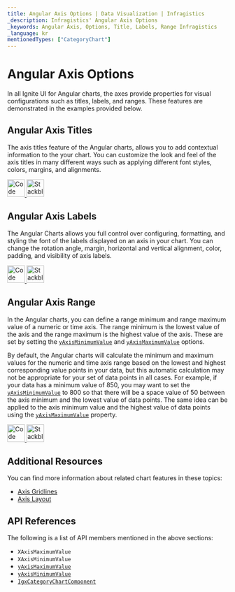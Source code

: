 ```yaml
---
title: Angular Axis Options | Data Visualization | Infragistics
_description: Infragistics' Angular Axis Options
_keywords: Angular Axis, Options, Title, Labels, Range Infragistics
_language: kr
mentionedTypes: ["CategoryChart"]
---
```


# Angular Axis Options

In all Ignite UI for Angular charts, the axes provide properties for visual configurations such as titles, labels, and ranges. These features are demonstrated in the examples provided below.

## Angular Axis Titles

The axis titles feature of the Angular charts, allows you to add contextual information to the your chart. You can customize the look and feel of the axis titles in many different ways such as applying different font styles, colors, margins, and alignments.

<code-view style="height: 450px"
           data-demos-base-url="{environment:dvDemosBaseUrl}"
           iframe-src="{environment:dvDemosBaseUrl}/charts/category-chart-axis-titles"
           alt="Angular Axis Titles Example"
           github-src="charts/category-chart/axis-titles">
</code-view>

<html lang="en" xmlns="http://www.w3.org/1999/xhtml">
    <body>
      <a target="_blank" href="https://codesandbox.io/s/github/IgniteUI/igniteui-angular-examples/tree/master/samples/charts/category-chart/axis-titles?fontsize=14&hidenavigation=1&theme=dark&view=preview&file=/src/app.component.html" rel="noopener noreferrer">
            <img height="40px" style="border-radius: 0rem; max-width: 100%;" alt="Code Sandbox" src="https://static.infragistics.com/xplatform/images/browsers/open-sandbox.png"/>
        </a>
        <a target="_blank" href="https://stackblitz.com/github/IgniteUI/igniteui-angular-examples/tree/master/samples/charts/category-chart/axis-titles?file=src%2Fapp.component.html" rel="noopener noreferrer">
            <img height="40px" style="border-radius: 0rem; max-width: 100%;" alt="Stackblitz" src="https://static.infragistics.com/xplatform/images/browsers/open-stackblitz.png"/>
        </a>
    </body>
</html>

<div class="divider--half"></div>

## Angular Axis Labels

The Angular Charts allows you full control over configuring, formatting, and styling the font of the labels displayed on an axis in your chart. You can change the rotation angle, margin, horizontal and vertical alignment, color, padding, and visibility of axis labels.

<code-view style="height: 450px"
           data-demos-base-url="{environment:dvDemosBaseUrl}"
           iframe-src="{environment:dvDemosBaseUrl}/charts/category-chart-axis-labels"
           alt="Angular Axis Labels Example"
           github-src="charts/category-chart/axis-labels">
</code-view>

<html lang="en" xmlns="http://www.w3.org/1999/xhtml">
    <body>
      <a target="_blank" href="https://codesandbox.io/s/github/IgniteUI/igniteui-angular-examples/tree/master/samples/charts/category-chart/axis-labels?fontsize=14&hidenavigation=1&theme=dark&view=preview&file=/src/app.component.html" rel="noopener noreferrer">
            <img height="40px" style="border-radius: 0rem; max-width: 100%;" alt="Code Sandbox" src="https://static.infragistics.com/xplatform/images/browsers/open-sandbox.png"/>
        </a>
        <a target="_blank" href="https://stackblitz.com/github/IgniteUI/igniteui-angular-examples/tree/master/samples/charts/category-chart/axis-labels?file=src%2Fapp.component.html" rel="noopener noreferrer">
            <img height="40px" style="border-radius: 0rem; max-width: 100%;" alt="Stackblitz" src="https://static.infragistics.com/xplatform/images/browsers/open-stackblitz.png"/>
        </a>
    </body>
</html>

<div class="divider--half"></div>

## Angular Axis Range

In the Angular charts, you can define a range minimum and range maximum value of a numeric or time axis. The range minimum is the lowest value of the axis and the range maximum is the highest value of the axis. These are set by setting the [`yAxisMinimumValue`]({environment:dvApiBaseUrl}/products/ignite-ui-angular/api/docs/typescript/latest/classes/igxcategorychartcomponent.html#yaxisminimumvalue) and [`yAxisMaximumValue`]({environment:dvApiBaseUrl}/products/ignite-ui-angular/api/docs/typescript/latest/classes/igxcategorychartcomponent.html#yaxismaximumvalue) options.

By default, the Angular charts will calculate the minimum and maximum values for the numeric and time axis range based on the lowest and highest corresponding value points in your data, but this automatic calculation may not be appropriate for your set of data points in all cases. For example, if your data has a minimum value of 850, you may want to set the [`yAxisMinimumValue`]({environment:dvApiBaseUrl}/products/ignite-ui-angular/api/docs/typescript/latest/classes/igxcategorychartcomponent.html#yaxisminimumvalue) to 800 so that there will be a space value of 50 between the axis minimum and the lowest value of data points. The same idea can be applied to the axis minimum value and the highest value of data points using the [`yAxisMaximumValue`]({environment:dvApiBaseUrl}/products/ignite-ui-angular/api/docs/typescript/latest/classes/igxcategorychartcomponent.html#yaxismaximumvalue) property.

<code-view style="height: 450px"
           data-demos-base-url="{environment:dvDemosBaseUrl}"
           iframe-src="{environment:dvDemosBaseUrl}/charts/category-chart-axis-range"
           alt="Angular Axis Range Example"
           github-src="charts/category-chart/axis-range">
</code-view>

<html lang="en" xmlns="http://www.w3.org/1999/xhtml">
    <body>
      <a target="_blank" href="https://codesandbox.io/s/github/IgniteUI/igniteui-angular-examples/tree/master/samples/charts/category-chart/axis-range?fontsize=14&hidenavigation=1&theme=dark&view=preview&file=/src/app.component.html" rel="noopener noreferrer">
            <img height="40px" style="border-radius: 0rem; max-width: 100%;" alt="Code Sandbox" src="https://static.infragistics.com/xplatform/images/browsers/open-sandbox.png"/>
        </a>
        <a target="_blank" href="https://stackblitz.com/github/IgniteUI/igniteui-angular-examples/tree/master/samples/charts/category-chart/axis-range?file=src%2Fapp.component.html" rel="noopener noreferrer">
            <img height="40px" style="border-radius: 0rem; max-width: 100%;" alt="Stackblitz" src="https://static.infragistics.com/xplatform/images/browsers/open-stackblitz.png"/>
        </a>
    </body>
</html>

<div class="divider--half"></div>

<!--
## Angular Axis Scale

TODO add info/example of financial chart with  YAxisMode and YAxisIsLogarithm

-->

## Additional Resources

You can find more information about related chart features in these topics:

-   [Axis Gridlines](chart-axis-gridlines.md)
-   [Axis Layout](chart-axis-layouts.md)

## API References

The following is a list of API members mentioned in the above sections:

-   `XAxisMaximumValue`
-   `XAxisMinimumValue`
-   [`yAxisMaximumValue`]({environment:dvApiBaseUrl}/products/ignite-ui-angular/api/docs/typescript/latest/classes/igxcategorychartcomponent.html#yaxismaximumvalue)
-   [`yAxisMinimumValue`]({environment:dvApiBaseUrl}/products/ignite-ui-angular/api/docs/typescript/latest/classes/igxcategorychartcomponent.html#yaxisminimumvalue)
-   [`IgxCategoryChartComponent`]({environment:dvApiBaseUrl}/products/ignite-ui-angular/api/docs/typescript/latest/classes/igxcategorychartcomponent.html)
